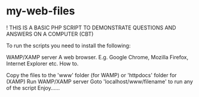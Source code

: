 # my-web-files

! THIS IS A BASIC PHP SCRIPT TO DEMONSTRATE QUESTIONS AND ANSWERS ON A COMPUTER (CBT)

To run the scripts you need to install the following:

WAMP/XAMP server
A web browser. E.g. Google Chrome, Mozilla Firefox, Internet Explorer etc.
How to.

Copy the files to the 'www' folder (for WAMP) or 'httpdocs' folder for (XAMP)
Run WAMP/XAMP server
Goto 'localhost/www/filename' to run any of the script
Enjoy......
